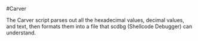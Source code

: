 #Carver

The Carver script parses out all the hexadecimal values, decimal values, and text, then formats them into a file that scdbg (Shellcode Debugger) can understand.

